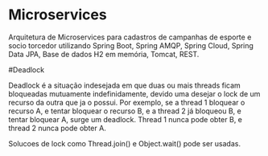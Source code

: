 # Microservices
Arquitetura de Microservices para cadastros de campanhas de esporte e socio torcedor utilizando Spring Boot, Spring AMQP, Spring Cloud, Spring Data JPA, Base de dados H2 em memória, Tomcat, REST.

#Deadlock

Deadlock é a situação indesejada em que duas ou mais threads ficam bloqueadas mutuamente indefinidamente, devido uma desejar o lock de um recurso da outra que ja o possui.
Por exemplo, se a thread 1 bloquear o recurso A, e tentar bloquear o recurso B, e a thread 2 já bloqueou B, e tentar bloquear A, surge um deadlock. 
Thread 1 nunca pode obter B, e thread 2 nunca pode obter A.

Solucoes de lock como Thread.join() e Object.wait() pode ser usadas.
